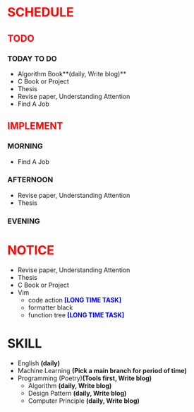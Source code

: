 # <font color=red>SCHEDULE</font>

## <font color=red>TODO</font>

### TODAY TO DO

- Algorithm Book**(daily, Write blog)**
- C Book or Project
- Thesis
- Revise paper, Understanding Attention
- Find A Job

## <font color=red>IMPLEMENT</font>

### MORNING

- Find A Job

### AFTERNOON

- Revise paper, Understanding Attention
- Thesis

### EVENING

# <font color=red>NOTICE</font>

- Revise paper, Understanding Attention
- Thesis
- C Book or Project
- Vim
  - code action <font color=blue>**[LONG TIME TASK]**</font>
  - formatter black
  - function tree <font color=blue>**[LONG TIME TASK]**</font>

# SKILL

- English **(daily)**
- Machine Learning **(Pick a main branch for period of time)**
- Programming (Poetry)**(Tools first, Write blog)**
  - Algorithm **(daily, Write blog)**
  - Design Pattern **(daily, Write blog)**
  - Computer Principle **(daily, Write blog)**
